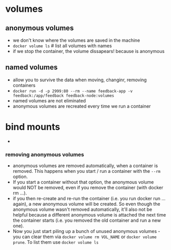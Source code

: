 # volumes

## anonymous volumes

- we don't know where the volumes are saved in the machine
- `docker volume ls` # list all volumes with names
- if we stop the container, the volume dissapears! because is anonymous

## named volumes

- allow you to survive the data when moving, changinr, removing containers
- `docker run -d -p 2999:80 --rm --name feedback-app -v feedback:/app/feedback feedback-node:volumes`
- named volumes are not eliminated
- anonymous volumes are recreated every time we run a container


# bind mounts

-


### removing anonymous volumes

- anonymous volumes are removed automatically, when a container is removed. This happens when you start / run a container with the `--rm` option.
- If you start a container without that option, the anonymous volume would NOT be removed, even if you remove the container (with docker rm ...).
- if you then re-create and re-run the container (i.e. you run docker run ... again), a new anonymous volume will be created. So even though the anonymous volume wasn't removed automatically, it'll also not be helpful because a different anonymous volume is attached the next time the container starts (i.e. you removed the old container and run a new one).
- Now you just start piling up a bunch of unused anonymous volumes - you can clear them via `docker volume rm VOL_NAME` or `docker volume prune`. To list them use `docker volume ls`